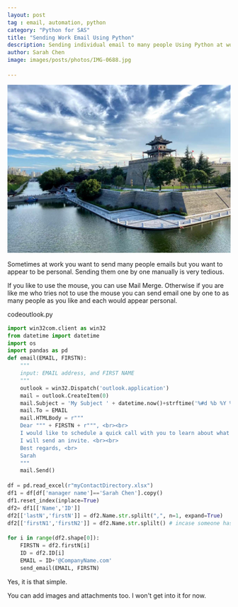 ```yaml
---
layout: post
tag : email, automation, python
category: "Python for SAS"
title: "Sending Work Email Using Python"
description: Sending individual email to many people Using Python at work
author: Sarah Chen
image: images/posts/photos/IMG-0688.jpg

---
```

![](images/posts/photos/IMG-0687.jpg)

Sometimes at work you want to send many people emails but you want to appear to be personal.  Sending them one by one manually is very tedious. 

If you like to use the mouse, you can use Mail Merge.  Otherwise if you are like me who tries not to use the mouse you can send email one by one to as many people as you like and each would appear personal. 

<div class="code-head"><span>code</span>outlook.py</div>

```py
import win32com.client as win32
from datetime import datetime
import os
import pandas as pd
def email(EMAIL, FIRSTN):
    """
    input: EMAIL address, and FIRST NAME
    """
    outlook = win32.Dispatch('outlook.application')
    mail = outlook.CreateItem(0)
    mail.Subject = 'My Subject ' + datetime.now()+strftime('%#d %b %Y %H:%M')
    mail.To = EMAIL
    mail.HTMLBody = r"""
    Dear """ + FIRSTN + r""", <br><br>
    I would like to schedule a quick call with you to learn about what you are doing. <br><br>
    I will send an invite. <br><br>
    Best regards, <br>
    Sarah
    """ 
    mail.Send()

df = pd.read_excel(r"myContactDirectory.xlsx")
df1 = df[df['manager name']=='Sarah Chen'].copy()
df1.reset_index(inplace=True)
df2= df1[['Name','ID']]
df2[['lastN','firstN']] = df2.Name.str.splilt(",", n=1, expand=True)
df2[['firstN1','firstN2']] = df2.Name.str.splilt() # incase someone has middle name

for i in range(df2.shape[0]):
    FIRSTN = df2.firstN[i]
    ID = df2.ID[i]
    EMAIL = ID+'@CompanyName.com'
    send_email(EMAIL, FIRSTN)
```

Yes, it is that simple. 

You can add images and attachments too.  I won't get into it for now. 
